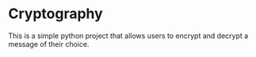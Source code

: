 # Cryptography
This is a simple python project that allows users to encrypt and decrypt a message of their choice. 
